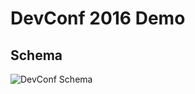 # DevConf 2016 Demo

## Schema

![DevConf Schema](https://raw.githubusercontent.com/px3/SilverWare-Demos/devel/demos/devconf-2016/devconf16-2.png)

